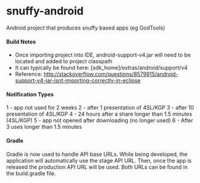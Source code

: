 snuffy-android
==============

Android project that produces snuffy based apps (eg GodTools)

#### Build Notes
 - Once importing project into IDE, android-support-v4.jar will need to be located and added to project classpath
 - It can typically be found here: [sdk_home]/extras/android/support/v4
 - Reference: http://stackoverflow.com/questions/8579915/android-support-v4-jar-isnt-importing-correctly-in-eclipse


#### Notification Types
1 - app not used for 2 weeks
2 - after 1 presentation of 4SL/KGP
3 - after 10 presentation of 4SL/KGP
4 - 24 hours after a share longer than 1.5 minutes (4SL/KGP)
5 - app not opened after downloading (no longer used)
6 - After 3 uses longer than 1.5 minutes

#### Gradle
Gradle is now used to handle API base URLs. While being developed, the application will automatically use the stage API URL. Then, once the app is released the production API URL will be used. Both URLs can be found in the build.gradle file.